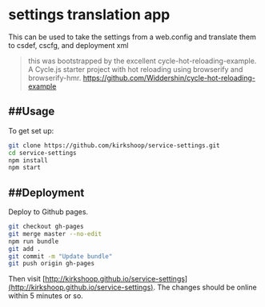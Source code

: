 # settings translation app
This can be used to take the settings from a web.config and translate them to csdef, cscfg, and deployment xml

> this was bootstrapped by the excellent cycle-hot-reloading-example.
> A Cycle.js starter project with hot reloading using browserify and browserify-hmr.
> https://github.com/Widdershin/cycle-hot-reloading-example


##Usage
---

To get set up:

```bash
git clone https://github.com/kirkshoop/service-settings.git
cd service-settings
npm install
npm start
```

##Deployment
---

Deploy to Github pages.

```bash
git checkout gh-pages
git merge master --no-edit
npm run bundle
git add .
git commit -m "Update bundle"
git push origin gh-pages
```
Then visit [http://kirkshoop.github.io/service-settings](http://kirkshoop.github.io/service-settings). The changes should be online within 5 minutes or so.

